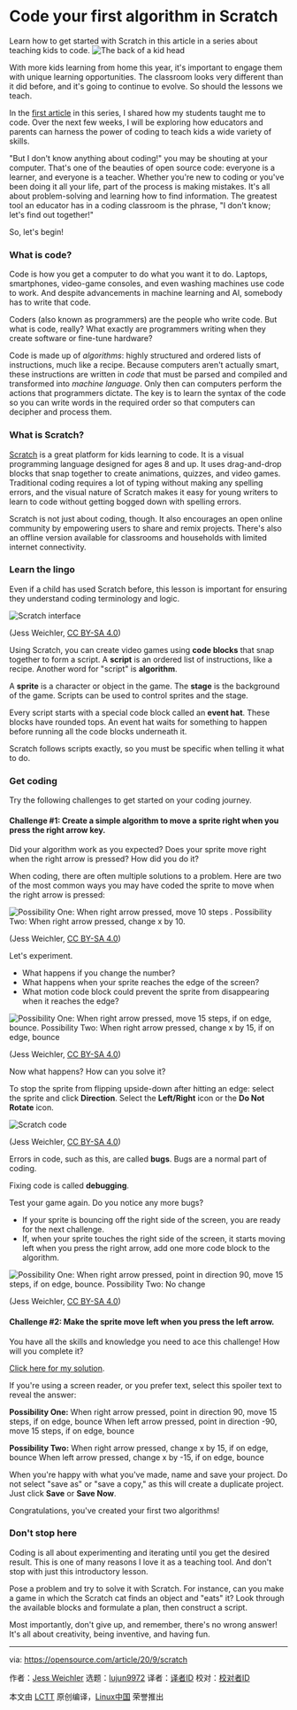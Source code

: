 [#]: collector: (lujun9972)
[#]: translator: ( )
[#]: reviewer: ( )
[#]: publisher: ( )
[#]: url: ( )
[#]: subject: (Code your first algorithm in Scratch)
[#]: via: (https://opensource.com/article/20/9/scratch)
[#]: author: (Jess Weichler https://opensource.com/users/cyanide-cupcake)

Code your first algorithm in Scratch
======
Learn how to get started with Scratch in this article in a series about
teaching kids to code.
![The back of a kid head][1]

With more kids learning from home this year, it's important to engage them with unique learning opportunities. The classroom looks very different than it did before, and it's going to continue to evolve. So should the lessons we teach.

In the [first article][2] in this series, I shared how my students taught me to code. Over the next few weeks, I will be exploring how educators and parents can harness the power of coding to teach kids a wide variety of skills.

"But I don't know anything about coding!" you may be shouting at your computer. That's one of the beauties of open source code: everyone is a learner, and everyone is a teacher. Whether you're new to coding or you've been doing it all your life, part of the process is making mistakes. It's all about problem-solving and learning how to find information. The greatest tool an educator has in a coding classroom is the phrase, "I don't know; let's find out together!"

So, let's begin!

### What is code?

Code is how you get a computer to do what you want it to do. Laptops, smartphones, video-game consoles, and even washing machines use code to work. And despite advancements in machine learning and AI, somebody has to write that code.

Coders (also known as programmers) are the people who write code. But what is code, really? What exactly are programmers writing when they create software or fine-tune hardware?

Code is made up of _algorithms_: highly structured and ordered lists of instructions, much like a recipe. Because computers aren't actually smart, these instructions are written in _code_ that must be parsed and compiled and transformed into _machine language_. Only then can computers perform the actions that programmers dictate. The key is to learn the syntax of the code so you can write words in the required order so that computers can decipher and process them.

### What is Scratch?

[Scratch][3] is a great platform for kids learning to code. It is a visual programming language designed for ages 8 and up. It uses drag-and-drop blocks that snap together to create animations, quizzes, and video games. Traditional coding requires a lot of typing without making any spelling errors, and the visual nature of Scratch makes it easy for young writers to learn to code without getting bogged down with spelling errors.

Scratch is not just about coding, though. It also encourages an open online community by empowering users to share and remix projects. There's also an offline version available for classrooms and households with limited internet connectivity.

### Learn the lingo

Even if a child has used Scratch before, this lesson is important for ensuring they understand coding terminology and logic.

![Scratch interface][4]

(Jess Weichler, [CC BY-SA 4.0][5])

Using Scratch, you can create video games using **code blocks** that snap together to form a script. A **script** is an ordered list of instructions, like a recipe. Another word for "script" is **algorithm**.

A **sprite** is a character or object in the game. The **stage** is the background of the game. Scripts can be used to control sprites and the stage.

Every script starts with a special code block called an **event hat**. These blocks have rounded tops. An event hat waits for something to happen before running all the code blocks underneath it.

Scratch follows scripts exactly, so you must be specific when telling it what to do.

### Get coding

Try the following challenges to get started on your coding journey.

#### Challenge #1: Create a simple algorithm to move a sprite right when you press the right arrow key.

Did your algorithm work as you expected? Does your sprite move right when the right arrow is pressed? How did you do it?

When coding, there are often multiple solutions to a problem. Here are two of the most common ways you may have coded the sprite to move when the right arrow is pressed:

![Possibility One: When right arrow pressed, move 10 steps . Possibility Two: When right arrow pressed, change x by 10.][6]

(Jess Weichler, [CC BY-SA 4.0][5])

Let's experiment.

  * What happens if you change the number?
  * What happens when your sprite reaches the edge of the screen?
  * What motion code block could prevent the sprite from disappearing when it reaches the edge?



![Possibility One: When right arrow pressed, move 15 steps, if on edge, bounce. Possibility Two: When right arrow pressed, change x by 15, if on edge, bounce][7]

(Jess Weichler, [CC BY-SA 4.0][5])

Now what happens? How can you solve it?

To stop the sprite from flipping upside-down after hitting an edge: select the sprite and click **Direction**. Select the **Left/Right** icon or the **Do Not Rotate** icon.

![Scratch code][8]

(Jess Weichler, [CC BY-SA 4.0][5])

Errors in code, such as this, are called **bugs**. Bugs are a normal part of coding.

Fixing code is called **debugging**.

Test your game again. Do you notice any more bugs?

  * If your sprite is bouncing off the right side of the screen, you are ready for the next challenge.
  * If, when your sprite touches the right side of the screen, it starts moving left when you press the right arrow, add one more code block to the algorithm.



![Possibility One: When right arrow pressed, point in direction 90, move 15 steps, if on edge, bounce. Possibility Two: No change][9]

(Jess Weichler, [CC BY-SA 4.0][5])

#### Challenge #2: Make the sprite move left when you press the left arrow.

You have all the skills and knowledge you need to ace this challenge! How will you complete it?

[Click here for my solution][10].

If you're using a screen reader, or you prefer text, select this spoiler text to reveal the answer:

**Possibility One:** When right arrow pressed, point in direction 90, move 15 steps, if on edge, bounce
When left arrow pressed, point in direction -90, move 15 steps, if on edge, bounce

**Possibility Two:** When right arrow pressed, change x by 15, if on edge, bounce
When left arrow pressed, change x by -15, if on edge, bounce

When you're happy with what you've made, name and save your project. Do not select "save as" or "save a copy," as this will create a duplicate project. Just click **Save** or **Save Now**.

Congratulations, you've created your first two algorithms!

### Don't stop here

Coding is all about experimenting and iterating until you get the desired result. This is one of many reasons I love it as a teaching tool. And don't stop with just this introductory lesson.

Pose a problem and try to solve it with Scratch. For instance, can you make a game in which the Scratch cat finds an object and "eats" it? Look through the available blocks and formulate a plan, then construct a script.

Most importantly, don't give up, and remember, there's no wrong answer! It's all about creativity, being inventive, and having fun.

--------------------------------------------------------------------------------

via: https://opensource.com/article/20/9/scratch

作者：[Jess Weichler][a]
选题：[lujun9972][b]
译者：[译者ID](https://github.com/译者ID)
校对：[校对者ID](https://github.com/校对者ID)

本文由 [LCTT](https://github.com/LCTT/TranslateProject) 原创编译，[Linux中国](https://linux.cn/) 荣誉推出

[a]: https://opensource.com/users/cyanide-cupcake
[b]: https://github.com/lujun9972
[1]: https://opensource.com/sites/default/files/styles/image-full-size/public/lead-images/idea_innovation_kid_education.png?itok=3lRp6gFa (The back of a kid head)
[2]: https://opensource.com/article/20/9/how-my-students-taught-me-code
[3]: https://scratch.mit.edu/
[4]: https://opensource.com/sites/default/files/uploads/codekids2_1_interface.png (Scratch interface)
[5]: https://creativecommons.org/licenses/by-sa/4.0/
[6]: https://opensource.com/sites/default/files/uploads/codekids2_2_code.png (Scratch code)
[7]: https://opensource.com/sites/default/files/uploads/codekids2_3_code.png (Scratch code)
[8]: https://opensource.com/sites/default/files/uploads/codekids2_4_code.png (Scratch code)
[9]: https://opensource.com/sites/default/files/uploads/codekids2_5_code.png (Scratch code)
[10]: https://opensource.com/sites/default/files/scratch3-left-right_answer.png
